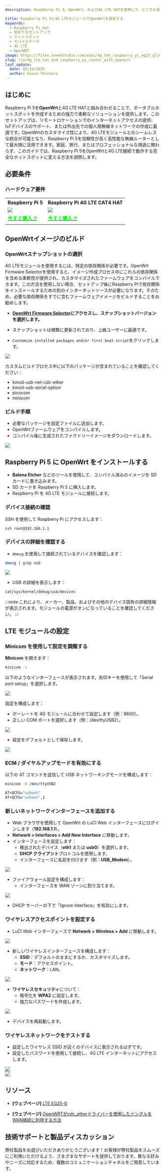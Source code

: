 ```yaml
---
description: Raspberry Pi 5、OpenWrt、および4G LTE HATを使用して、どこでも信頼性の高いインターネットアクセスを楽しみましょう。家庭、旅行、リモートロケーション向けの高性能なポータブルホットスポットを作成する方法を学びます。

title: Raspberry Pi 5と4G LTEモジュールでOpenWrtを設定する
keywords:
  - Raspberry Pi Hat
  - 初めてのセットアップ
  - ホットスポット
  - モバイルデータ
  - 4G LTE
  - OpenWRT
image: https://files.seeedstudio.com/wiki/4g_hat_raspberry_pi_eg25_gl/mobile-cop.webp
slug: /ja/4g_lte_hat_and_raspberry_pi_router_with_openwrt
last_update:
  date: 05/15/2025
  author: Kasun Thushara
---
```



## はじめに

Raspberry Pi 5を**OpenWrt**と4G LTE HATと組み合わせることで、ポータブルホットスポットを作成するための強力で柔軟なソリューションを提供します。このセットアップは、リモートロケーションでのインターネットアクセスの提供、IoTデバイスのサポート、または外出先での個人用無線ネットワークの作成に最適です。OpenWrtのカスタマイズ性により、4G LTEモジュールとのシームレスな統合が可能となり、Raspberry Pi 5を信頼性が高く高性能な無線ルーターとして最大限に活用できます。家庭、旅行、またはプロフェッショナルな用途に関わらず、このガイドでは、Raspberry Pi 5をOpenWrtと4G LTE接続で動作する完全なホットスポットに変える方法を説明します。

## 必要条件

### ハードウェア要件

<div class="table-center">
  <table align="center">
    <tr>
        <th>Raspberry Pi 5</th>
        <th>Raspberry Pi 4G LTE CAT4 HAT</th>
    </tr>
    <tr>
        <td><div style={{textAlign:'center'}}><img src="https://media-cdn.seeedstudio.com/media/catalog/product/cache/bb49d3ec4ee05b6f018e93f896b8a25d/1/-/1-102110919-raspberry-pi-5-8gb-45font.jpg" style={{width:250, height:'auto'}}/></div></td>    
        <td><div style={{textAlign:'center'}}><img src="https://media-cdn.seeedstudio.com/media/catalog/product/cache/bb49d3ec4ee05b6f018e93f896b8a25d/1/_/1_23_1.jpg" style={{width:250, height:'auto'}}/></div></td>
    </tr>
    <tr>
        <td><div class="get_one_now_container" style={{textAlign: 'center'}}>
          <a class="get_one_now_item" href="https://www.seeedstudio.com/Raspberry-Pi-5-8GB-p-5810.html" target="_blank">
              <strong><span><font color={'FFFFFF'} size={"4"}> 今すぐ購入 🖱️</font></span></strong>
          </a>
      </div></td>
        <td><div class="get_one_now_container" style={{textAlign: 'center'}}>
          <a class="get_one_now_item" href="https://www.seeedstudio.com/LTE-CAT-4-EG25-GL-HAT-for-Raspberry-Pi-p-6325.html" target="_blank">
              <strong><span><font color={'FFFFFF'} size={"4"}> 今すぐ購入 🖱️</font></span></strong>
          </a>
      </div></td>
    </tr>
  </table>
</div>

## OpenWrtイメージのビルド

### OpenWrtスナップショットの選択

4G LTEモジュールを使用するには、特定の依存関係が必要です。OpenWrt Firmware Selectorを使用すると、イメージ作成プロセス中にこれらの依存関係を含める柔軟性が提供され、カスタマイズされたファームウェアをコンパイルできます。この方法を使用しない場合、セットアップ後にRaspberry Piで依存関係をインストールするための別のインターネットソースが必要になります。そのため、必要な依存関係をすでに含むファームウェアイメージをビルドすることをお勧めします。

- **[OpenWrt Firmware Selector](https://firmware-selector.openwrt.org/?version=SNAPSHOT&target=bcm27xx%2Fbcm2712&id=rpi-5)にアクセスし、スナップショットバージョンを選択します。**

- スナップショットは頻繁に更新されており、上級ユーザーに最適です。

- `Customize installed packages and/or first boot script`をクリックします。

<div style={{ textAlign: 'center' }}>
  <img 
    src="https://files.seeedstudio.com/wiki/4g_hat_raspberry_pi_eg25_gl/openwrt-build-1.PNG" 
    style={{ width: 500}} 
  />
</div>

カスタムビルドプロセス中に以下のパッケージが含まれていることを確認してください：

- kmod-usb-net-cdc-ether
- kmod-usb-serial-option
- picocom
- minicom

### ビルド手順

- 必要なパッケージを設定ファイルに追加します。
- OpenWrtファームウェアをコンパイルします。
- コンパイル後に生成されたファクトリーイメージをダウンロードします。

<div style={{ textAlign: 'center' }}>
  <img 
    src="https://files.seeedstudio.com/wiki/4g_hat_raspberry_pi_eg25_gl/openwrt-build.PNG" 
    style={{ width: 500}} 
  />
</div>

## Raspberry Pi 5 に OpenWrt をインストールする

- **Balena Etcher** などのツールを使用して、コンパイル済みのイメージを SD カードに書き込みます。
- SD カードを Raspberry Pi 5 に挿入します。
- Raspberry Pi を 4G LTE モジュールに接続します。

### デバイス接続の確認

SSH を使用して Raspberry Pi にアクセスします：

```bash
ssh root@192.168.1.1
```

### デバイスの詳細を確認する

- `dmesg` を使用して接続されているデバイスを確認します：

```bash
dmesg | grep usb
```
<div style={{ textAlign: 'center' }}>
  <img 
    src="https://files.seeedstudio.com/wiki/4g_hat_raspberry_pi_eg25_gl/openwrt-dmsg.PNG" 
    style={{ width: 500}} 
  />
</div>

- USB の詳細を表示します：
```bash
cat/sys/kernel/debug/usb/devices
```
:::note
これにより、メーカー、製品、およびその他のデバイス固有の詳細情報が表示されます。モジュールの電源がオンになっていることを確認してください。
:::

## LTE モジュールの設定

### Minicom を使用して設定を調整する

**Minicom** を開きます：

```bash
minicom -s
```
以下のようなインターフェースが表示されます。矢印キーを使用して「Serial port setup」を選択します。

<div style={{ textAlign: 'center' }}>
  <img 
    src="https://files.seeedstudio.com/wiki/4g_hat_raspberry_pi_eg25_gl/openwrt-minicom-serial.PNG" 
    style={{ width: 500}} 
  />
</div>

設定を構成します：
- ボーレートを 4G モジュールに合わせて設定します（例：9600）。
- 正しい COM ポートを選択します（例：/dev/ttyUSB2）。

<div style={{ textAlign: 'center' }}>
  <img 
    src="https://files.seeedstudio.com/wiki/4g_hat_raspberry_pi_eg25_gl/openwrt-minicom.PNG" 
    style={{ width: 500}} 
  />
</div>

- 設定をデフォルトとして保存します。

<div style={{ textAlign: 'center' }}>
  <img 
    src="https://files.seeedstudio.com/wiki/4g_hat_raspberry_pi_eg25_gl/openwrt-minicom-save.PNG" 
    style={{ width: 500}} 
  />
</div>

### ECM / ダイヤルアップモードを有効にする

以下の AT コマンドを送信して USB ネットワーキングモードを構成します：

```bash
minicom -D /dev/ttyUSB2
```

```bash
AT+QCFG="usbnet"
AT+QCFG="usbnet",1 
```

### 新しいネットワークインターフェースを追加する

- Web ブラウザを使用して OpenWrt の LuCI Web インターフェースにログインします（**192.168.1.1**）。
- **Network > Interfaces > Add New Interface** に移動します。
- インターフェースを設定します：
    - 検出されたデバイス（**eth1** または **usb0**）を選択します。
    - **DHCP クライアント**プロトコルを使用します。
    - インターフェースに名前を付けます（例：**USB_Modem**）。

<div style={{ textAlign: 'center' }}>
  <img 
    src="https://files.seeedstudio.com/wiki/4g_hat_raspberry_pi_eg25_gl/openwrt-new-interface.PNG" 
    style={{ width: 500}} 
  />
</div>

- ファイアウォール設定を構成します：
    - インターフェースを WAN ゾーンに割り当てます。

<div style={{ textAlign: 'center' }}>  
<img 
    src="https://files.seeedstudio.com/wiki/4g_hat_raspberry_pi_eg25_gl/openwrt-firewall-interface.PNG" 
    style={{ width: 500}} 
  />
</div>

- DHCP サーバーの下で「Ignore Interface」を有効にします。

### ワイヤレスアクセスポイントを設定する

- LuCI Web インターフェースで **Network > Wireless > Add** に移動します。

<div style={{ textAlign: 'center' }}>  
<img 
    src="https://files.seeedstudio.com/wiki/4g_hat_raspberry_pi_eg25_gl/openwrt-wireless.PNG" 
    style={{ width: 500}} 
  />
</div>

- 新しいワイヤレスインターフェースを構成します：
    - **SSID**：デフォルトのままにするか、カスタマイズします。
    - **モード**：アクセスポイント。
    - **ネットワーク**：LAN。

<div style={{ textAlign: 'center' }}>  
<img 
    src="https://files.seeedstudio.com/wiki/4g_hat_raspberry_pi_eg25_gl/openwrt-wireless-settings.PNG" 
    style={{ width: 500}} 
  />
</div>

- **ワイヤレスセキュリティ**について：
    - 暗号化を **WPA2** に設定します。
    - 強力なパスワードを作成します。

<div style={{ textAlign: 'center' }}>  
<img 
    src="https://files.seeedstudio.com/wiki/4g_hat_raspberry_pi_eg25_gl/openwrt-password-wireless.PNG" 
    style={{ width: 500}} 
  />
</div>

- デバイスを再起動します。

### ワイヤレスネットワークをテストする

- 設定したワイヤレス SSID が近くのデバイスに表示されるはずです。
- 設定したパスワードを使用して接続し、4G LTE インターネットにアクセスします。

<div style={{ textAlign: 'center' }}>  
<img 
    src="https://files.seeedstudio.com/wiki/4g_hat_raspberry_pi_eg25_gl/openwrt-connection.PNG" 
    style={{ width: 500}} 
  />
</div>

<div style={{ textAlign: 'center' }}>  
<img 
    src="https://files.seeedstudio.com/wiki/4g_hat_raspberry_pi_eg25_gl/mobile-cop.png" 
    style={{ width: 500}} 
  />
</div>

## リソース

- **[ウェブページ]** [LTE EG25-G](https://www.quectel.com/product/lte-eg25-g/)

- **[ウェブページ]** [OpenWRTがcdc_etherドライバーを使用したドングルをWAN接続に利用する方法](https://openwrt.org/docs/guide-user/network/wan/wwan/ethernetoverusb_cdc)


## 技術サポートと製品ディスカッション

弊社製品をお選びいただきありがとうございます！お客様が弊社製品をスムーズにご利用いただけるよう、さまざまなサポートを提供しております。異なる好みやニーズに対応するため、複数のコミュニケーションチャネルをご用意しています。

<div class="button_tech_support_container">
<a href="https://forum.seeedstudio.com/" class="button_forum"></a> 
<a href="https://www.seeedstudio.com/contacts" class="button_email"></a>
</div>

<div class="button_tech_support_container">
<a href="https://discord.gg/eWkprNDMU7" class="button_discord"></a> 
<a href="https://github.com/Seeed-Studio/wiki-documents/discussions/69" class="button_discussion"></a>
</div>
